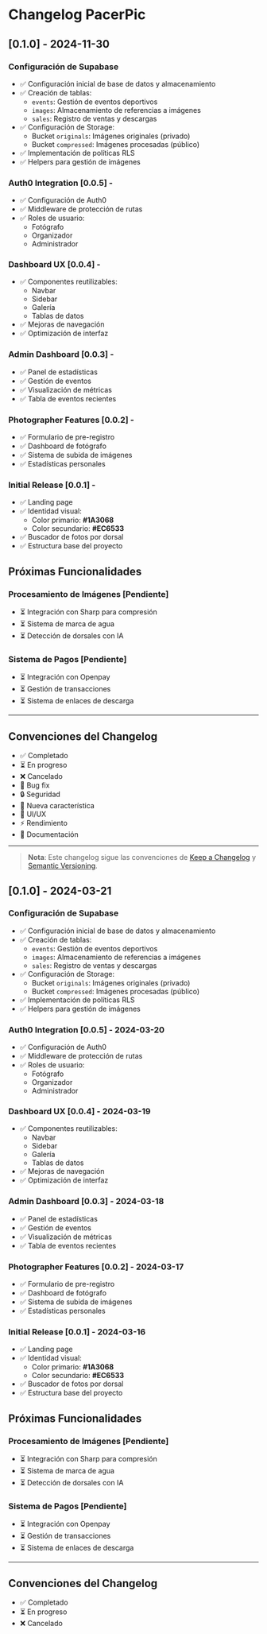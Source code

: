 # Changelog PacerPic

## [0.1.0] - 2024-11-30

### Configuración de Supabase
- ✅ Configuración inicial de base de datos y almacenamiento
- ✅ Creación de tablas:
  - `events`: Gestión de eventos deportivos
  - `images`: Almacenamiento de referencias a imágenes
  - `sales`: Registro de ventas y descargas
- ✅ Configuración de Storage:
  - Bucket `originals`: Imágenes originales (privado)
  - Bucket `compressed`: Imágenes procesadas (público)
- ✅ Implementación de políticas RLS
- ✅ Helpers para gestión de imágenes

### Auth0 Integration [0.0.5] -
- ✅ Configuración de Auth0
- ✅ Middleware de protección de rutas
- ✅ Roles de usuario:
  - Fotógrafo
  - Organizador
  - Administrador

### Dashboard UX [0.0.4] -
- ✅ Componentes reutilizables:
  - Navbar
  - Sidebar
  - Galería
  - Tablas de datos
- ✅ Mejoras de navegación
- ✅ Optimización de interfaz

### Admin Dashboard [0.0.3] -
- ✅ Panel de estadísticas
- ✅ Gestión de eventos
- ✅ Visualización de métricas
- ✅ Tabla de eventos recientes

### Photographer Features [0.0.2] - 
- ✅ Formulario de pre-registro
- ✅ Dashboard de fotógrafo
- ✅ Sistema de subida de imágenes
- ✅ Estadísticas personales

### Initial Release [0.0.1] -
- ✅ Landing page
- ✅ Identidad visual:
  - Color primario: **#1A3068**
  - Color secundario: **#EC6533**
- ✅ Buscador de fotos por dorsal
- ✅ Estructura base del proyecto

## Próximas Funcionalidades

### Procesamiento de Imágenes [Pendiente]
- ⏳ Integración con Sharp para compresión
- ⏳ Sistema de marca de agua
- ⏳ Detección de dorsales con IA

### Sistema de Pagos [Pendiente]
- ⏳ Integración con Openpay
- ⏳ Gestión de transacciones
- ⏳ Sistema de enlaces de descarga

---

## Convenciones del Changelog

- ✅ Completado
- ⏳ En progreso
- ❌ Cancelado
- 🐛 Bug fix
- 🔒 Seguridad
- 🚀 Nueva característica
- 💄 UI/UX
- ⚡ Rendimiento
- 📝 Documentación

---

> **Nota**: Este changelog sigue las convenciones de [Keep a Changelog](https://keepachangelog.com/es-ES/1.0.0/) y [Semantic Versioning](https://semver.org/lang/es/). 

## [0.1.0] - 2024-03-21

### Configuración de Supabase
- ✅ Configuración inicial de base de datos y almacenamiento
- ✅ Creación de tablas:
  - `events`: Gestión de eventos deportivos
  - `images`: Almacenamiento de referencias a imágenes
  - `sales`: Registro de ventas y descargas
- ✅ Configuración de Storage:
  - Bucket `originals`: Imágenes originales (privado)
  - Bucket `compressed`: Imágenes procesadas (público)
- ✅ Implementación de políticas RLS
- ✅ Helpers para gestión de imágenes

### Auth0 Integration [0.0.5] - 2024-03-20
- ✅ Configuración de Auth0
- ✅ Middleware de protección de rutas
- ✅ Roles de usuario:
  - Fotógrafo
  - Organizador
  - Administrador

### Dashboard UX [0.0.4] - 2024-03-19
- ✅ Componentes reutilizables:
  - Navbar
  - Sidebar
  - Galería
  - Tablas de datos
- ✅ Mejoras de navegación
- ✅ Optimización de interfaz

### Admin Dashboard [0.0.3] - 2024-03-18
- ✅ Panel de estadísticas
- ✅ Gestión de eventos
- ✅ Visualización de métricas
- ✅ Tabla de eventos recientes

### Photographer Features [0.0.2] - 2024-03-17
- ✅ Formulario de pre-registro
- ✅ Dashboard de fotógrafo
- ✅ Sistema de subida de imágenes
- ✅ Estadísticas personales

### Initial Release [0.0.1] - 2024-03-16
- ✅ Landing page
- ✅ Identidad visual:
  - Color primario: **#1A3068**
  - Color secundario: **#EC6533**
- ✅ Buscador de fotos por dorsal
- ✅ Estructura base del proyecto

## Próximas Funcionalidades

### Procesamiento de Imágenes [Pendiente]
- ⏳ Integración con Sharp para compresión
- ⏳ Sistema de marca de agua
- ⏳ Detección de dorsales con IA

### Sistema de Pagos [Pendiente]
- ⏳ Integración con Openpay
- ⏳ Gestión de transacciones
- ⏳ Sistema de enlaces de descarga

---

## Convenciones del Changelog

- ✅ Completado
- ⏳ En progreso
- ❌ Cancelado